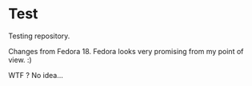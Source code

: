 Test
====

Testing repository.

Changes from Fedora 18. Fedora looks very promising from my point of view. :)

WTF ?
No idea...
